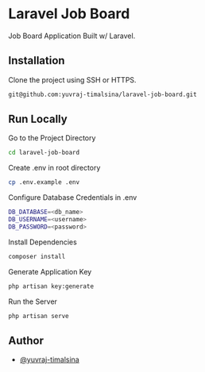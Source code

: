 
# Laravel Job Board

 Job Board Application Built w/ Laravel.

## Installation

Clone the project using SSH or HTTPS.

```bash
git@github.com:yuvraj-timalsina/laravel-job-board.git
```
    
## Run Locally

Go to the Project Directory

```bash
cd laravel-job-board
```

Create .env in root directory

```bash
cp .env.example .env
```

Configure Database Credentials in .env

```bash
DB_DATABASE=<db_name>
DB_USERNAME=<username>
DB_PASSWORD=<password>
```

Install Dependencies

```bash
composer install
```

Generate Application Key

```bash
php artisan key:generate
```

Run the Server

```bash
php artisan serve
```

## Author

- [@yuvraj-timalsina](https://www.github.com/yuvraj-timalsina)
